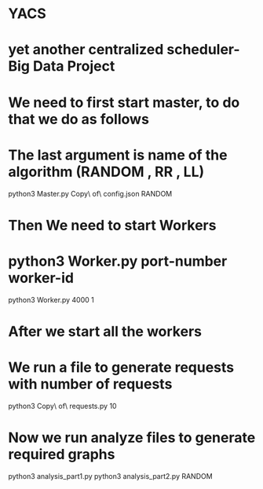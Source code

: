 # YACS
# yet another centralized scheduler- Big Data Project
# We need to first start master, to do that we do as follows
# The last argument is name of the algorithm (RANDOM , RR , LL)
python3 Master.py Copy\ of\ config.json RANDOM 
# Then We need to start Workers
# python3 Worker.py port-number worker-id
python3 Worker.py 4000 1
# After we start all the workers
# We run a file to generate requests with number of requests
python3 Copy\ of\ requests.py 10
# Now we run analyze files to generate required graphs
python3 analysis_part1.py
python3 analysis_part2.py RANDOM
